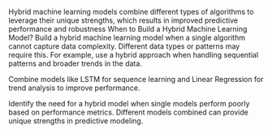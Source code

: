 Hybrid machine learning models combine different types of algorithms to leverage their unique strengths, which results in improved predictive performance and robustness
When to Build a Hybrid Machine Learning Model?
Build a hybrid machine learning model when a single algorithm cannot capture data complexity. Different data types or patterns may require this. For example, use a hybrid approach when handling sequential patterns and broader trends in the data.

Combine models like LSTM for sequence learning and Linear Regression for trend analysis to improve performance.

Identify the need for a hybrid model when single models perform poorly based on performance metrics. Different models combined can provide unique strengths in predictive modeling.
